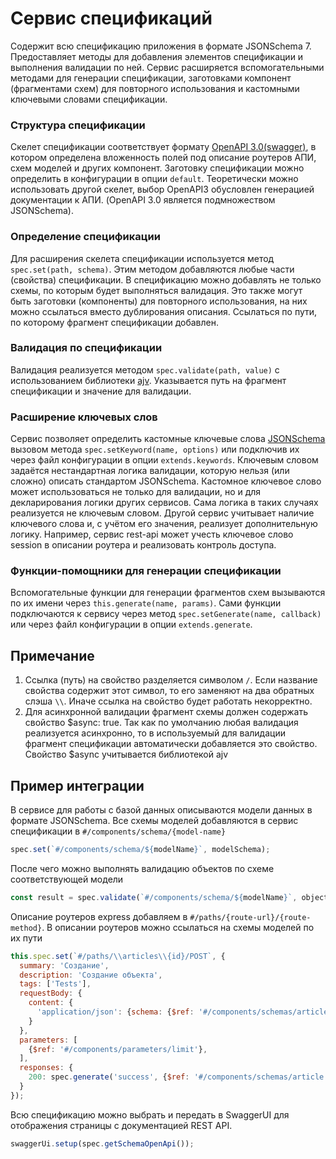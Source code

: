 # Сервис спецификаций

Содержит всю спецификацию приложения в формате JSONSchema 7. Предоставляет методы для добавления элементов
спецификации и выполнения валидации по ней. Сервис расширяется вспомогательными методами для генерации 
спецификации, заготовками компонент (фрагментами схем) для повторного использования и кастомными ключевыми словами спецификации.

### Структура спецификации

Скелет спецификации соответствует формату [OpenAPI 3.0(swagger)](https://github.com/OAI/OpenAPI-Specification/blob/master/versions/3.0.3.md),
в котором определена вложенность полей под описание роутеров АПИ, схем моделей и других компонент. Заготовку
спецификации можно определить в конфигурации в опции `default`. Теоретически можно использовать другой скелет, выбор OpenAPI3
обусловлен генерацией документации к АПИ. (OpenAPI 3.0 является подмножеством JSONSchema).

### Определение спецификации

Для расширения скелета спецификации используется метод `spec.set(path, schema)`. Этим методом добавляются любые
части (свойства) спецификации. В спецификацию можно добавлять не только схемы, по которым будет выполняться валидация.
Это также могут быть заготовки (компоненты) для повторного использования, на них можно ссылаться вместо дублирования
описания. Ссылаться по пути, по которому фрагмент спецификации добавлен.
   
### Валидация по спецификации

Валидация реализуется методом `spec.validate(path, value)` с использованием библиотеки [ajv](https://github.com/epoberezkin/ajv).
Указывается путь на фрагмент спецификации и значение для валидации. 

### Расширение ключевых слов

Сервис позволяет определить кастомные ключевые слова [JSONSchema](https://github.com/ajv-validator/ajv/blob/master/docs/keywords.md)
вызовом метода `spec.setKeyword(name, options)` или подключив их через файл конфигурации в опции `extends.keywords`.
Ключевым словом задаётся нестандартная логика валидации, которую нельзя (или сложно) описать стандартом JSONSchema. 
Кастомное ключевое слово может использоваться не только для валидации, но и для декларирования логики других сервисов.
Сама логика в таких случаях реализуется не ключевым словом. Другой сервис учитывает наличие ключевого слова и, с учётом его значения,
реализует дополнительную логику. Например, сервис rest-api может учесть ключевое слово session в описании роутера и реализовать
контроль доступа.
   
### Функции-помощники для генерации спецификации

Вспомогательные функции для генерации фрагментов схем вызываются по их имени через `this.generate(name, params)`.
Сами функции подключаются к сервису через метод `spec.setGenerate(name, callback)` или через файл конфигурации в опции `extends.generate`.

## Примечание

1. Ссылка (путь) на свойство разделяется символом `/`. Если название свойства содержит этот символ, то его заменяют на два обратных слэша `\\`. 
   Иначе ссылка на свойство будет работать некорректно.
2. Для асинхронной валидации фрагмент схемы должен содержать свойство $async: true. Так как по умолчанию любая валидация
   реализуется асинхронно, то в используемый для валидации фрагмент спецификации автоматически добавляется это свойство.
   Свойство $async учитывается библиотекой ajv
   

## Пример интеграции

В сервисе для работы с базой данных описываются модели данных в формате JSONSchema. Все схемы моделей добавляются в 
сервис спецификации в `#/components/schema/{model-name}`

```js
spec.set(`#/components/schema/${modelName}`, modelSchema);
```

После чего можно выполнять валидацию объектов по схеме соответствующей модели

```js
const result = spec.validate(`#/components/schema/${modelName}`, object);
```

Описание роутеров express добавляем в `#/paths/{route-url}/{route-method}`. 
В описании роутеров можно ссылаться на схемы моделей по их пути

```js
this.spec.set(`#/paths/\\articles\\{id}/POST`, {
  summary: 'Создание',
  description: 'Создание объекта',
  tags: ['Tests'],
  requestBody: {
    content: {
      'application/json': {schema: {$ref: '#/components/schemas/article'}}
    }
  },
  parameters: [
    {$ref: '#/components/parameters/limit'},
  ],
  responses: {
    200: spec.generate('success', {$ref: '#/components/schemas/article'})
  }
});
```

Всю спецификацию можно выбрать и передать в SwaggerUI для отображения страницы с документацией REST API. 

```js
swaggerUi.setup(spec.getSchemaOpenApi());
```
